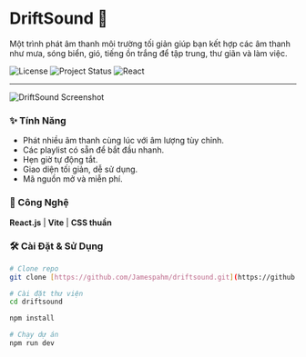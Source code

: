 # DriftSound 🎵

Một trình phát âm thanh môi trường tối giản giúp bạn kết hợp các âm thanh như mưa, sóng biển, gió, tiếng ồn trắng để tập trung, thư giãn và làm việc.

![License](https://img.shields.io/badge/license-MIT-blue.svg) ![Project Status](https://img.shields.io/badge/status-đang%20phát%20triển-yellow.svg) ![React](https://img.shields.io/badge/React-18.x-61DAFB?logo=react)

---

![DriftSound Screenshot](./public/screenshot.png)

### ✨ Tính Năng

- Phát nhiều âm thanh cùng lúc với âm lượng tùy chỉnh.
- Các playlist có sẵn để bắt đầu nhanh.
- Hẹn giờ tự động tắt.
- Giao diện tối giản, dễ sử dụng.
- Mã nguồn mở và miễn phí.

### 🚀 Công Nghệ

**React.js** | **Vite** | **CSS thuần**

### 🛠️ Cài Đặt & Sử Dụng

```bash
# Clone repo
git clone [https://github.com/Jamespahm/driftsound.git](https://github.com/Jamespahm/driftsound.git)

# Cài đặt thư viện
cd driftsound

npm install

# Chạy dự án
npm run dev